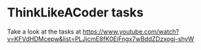 # ThinkLikeACoder tasks

Take a look at the tasks at https://www.youtube.com/watch?v=KFVdHDMcepw&list=PLJicmE8fK0EiFngx7wBddZDzxogj-shyW
